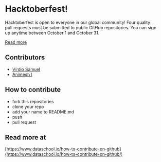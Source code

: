 # Hacktoberfest! 

Hacktoberfest is open to everyone in our global community! Four quality pull requests must be submitted to public GitHub repositories. You can sign up anytime between October 1 and October 31.

[Read more](https://hacktoberfest.digitalocean.com/faq/)

## Contributors

- [Virdio Samuel](https://github.com/diosamuel)
- [Animesh l](https://github.com/sonichigo)

## How to contribute
- fork this repositories
- clone your repo
- add your name to README.md
- push
- pull request

## Read more at
[https://www.dataschool.io/how-to-contribute-on-github](https://www.dataschool.io/how-to-contribute-on-github/)
